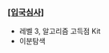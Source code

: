 ### [[입국심사]](https://school.programmers.co.kr/learn/courses/30/lessons/43238)
- 레벨 3, 알고리즘 고득점 Kit
- 이분탐색
